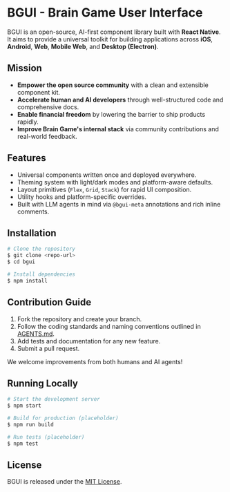 # BGUI - Brain Game User Interface

BGUI is an open-source, AI-first component library built with **React Native**. It aims to provide a universal toolkit for building applications across **iOS**, **Android**, **Web**, **Mobile Web**, and **Desktop (Electron)**.

## Mission

- **Empower the open source community** with a clean and extensible component kit.
- **Accelerate human and AI developers** through well-structured code and comprehensive docs.
- **Enable financial freedom** by lowering the barrier to ship products rapidly.
- **Improve Brain Game's internal stack** via community contributions and real-world feedback.

## Features

- Universal components written once and deployed everywhere.
- Theming system with light/dark modes and platform-aware defaults.
- Layout primitives (`Flex`, `Grid`, `Stack`) for rapid UI composition.
- Utility hooks and platform-specific overrides.
- Built with LLM agents in mind via `@bgui-meta` annotations and rich inline comments.

## Installation

```bash
# Clone the repository
$ git clone <repo-url>
$ cd bgui

# Install dependencies
$ npm install
```

## Contribution Guide

1. Fork the repository and create your branch.
2. Follow the coding standards and naming conventions outlined in [AGENTS.md](AGENTS.md).
3. Add tests and documentation for any new feature.
4. Submit a pull request.

We welcome improvements from both humans and AI agents!

## Running Locally

```bash
# Start the development server
$ npm start

# Build for production (placeholder)
$ npm run build

# Run tests (placeholder)
$ npm test
```

## License

BGUI is released under the [MIT License](LICENSE).

